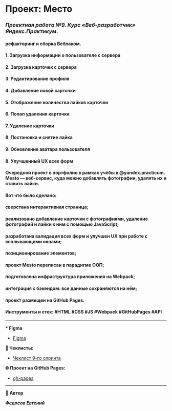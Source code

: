 # Проект: Место

### _**Проектная работа №9. Курс «Веб-разработчик» Яндекс.Практикум.**_

#### рефакторинг и сборка Вебпаком.

#### 1. Загрузка информации о пользователе с сервера

#### 2. Загрузка карточек с сервера

#### 3. Редактирование профиля

#### 4. Добавление новой карточки

#### 5. Отображение количества лайков карточки

#### 6. Попап удаления карточки

#### 7. Удаление карточки

#### 8. Постановка и снятие лайка

#### 9. Обновление аватара пользователя

#### 8. Улучшенный UX всех форм

#### Очередной проект в портфолио в рамках учёбы в @yandex.practicum. Mesto — веб-сервис, куда можно добавлять фотографии, удалять их и ставить лайки.
#### Вот что было сделано:
#### сверстана интерактивная страница;
#### реализовано добавление карточки с фотографиями, удаление фотографий и лайки к ним с помощью JavaScript;
#### разработана валидация всех форм и улучшен UX при работе с всплывающими окнами;
#### позиционирование элементов;
#### проект Mesto переписан в парадигме ООП;
#### подготовлена инфраструктура приложения на Webpack;
#### интеграция с бэкендом: все данные сохраняются на нём;
#### проект размещен на GitHub Pages.
#### Инструменты и стек: #HTML #CSS #JS #Webpack #GitHubPages #API

---

**\* Figma**

- [Figma](https://www.figma.com/file/PSdQFRHoxXJFs2FH8IXViF/JavaScript.-Sprint-9?type=design&node-id=109-75&t=QqjfbMurW1Po0nSc-0)

**📄 Чеклисты:**

- [Чеклист 9-го спринта](https://code.s3.yandex.net/web-developer/checklists-pdf/new-program/checklist-9.pdf)

**🌐 Проект на GitHub Pages:**

- [gh-pages](https://newet7.github.io/MESTOgramm/)


---

👤 **Автор**

**_Федосов Евгений_**
